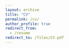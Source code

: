 ```yaml
---
layout: archive
title: "CV"
permalink: /cv/
author_profile: true
redirect_from:
  - /resume
redirect_to: /files/CV.pdf
---
```


